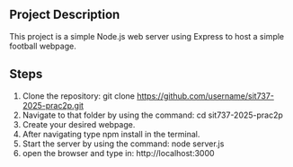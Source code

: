 ## Project Description
This project is a simple Node.js web server using Express to host a simple football webpage.

## Steps
1. Clone the repository:
   git clone https://github.com/username/sit737-2025-prac2p.git
2. Navigate to that folder by using the command: 
    cd sit737-2025-prac2p
3. Create your desired webpage.
4. After navigating type npm install in the terminal.
5. Start the server by using the command:
    node server.js
6. open the browser and type in:
    http://localhost:3000
